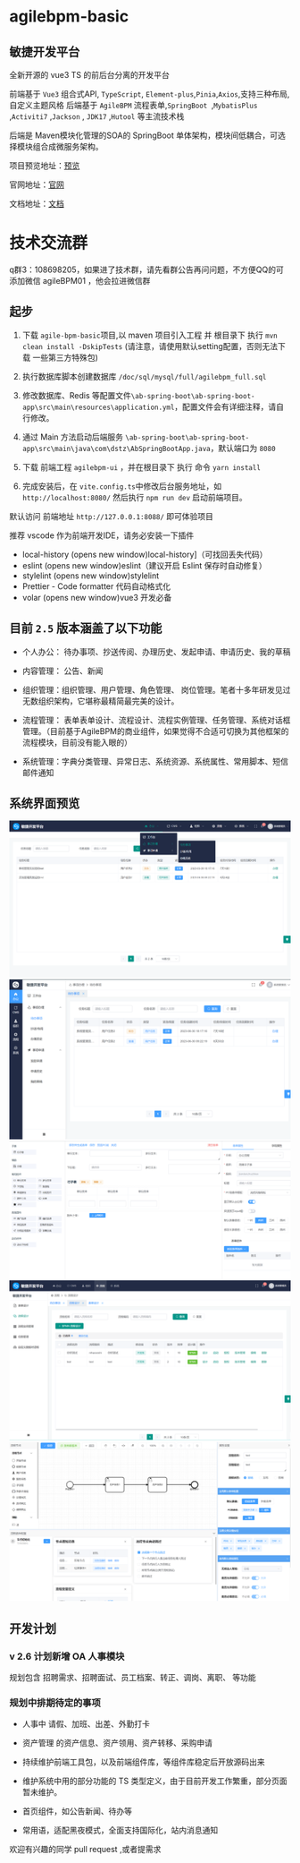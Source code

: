 # agilebpm-basic

## 敏捷开发平台

全新开源的 vue3 TS 的前后台分离的开发平台
 
前端基于 `Vue3` 组合式API, `TypeScript`, `Element-plus`,`Pinia`,`Axios`,支持三种布局, 自定义主题风格
后端基于 `AgileBPM` 流程表单,`SpringBoot `,`MybatisPlus` ,`Activiti7` ,`Jackson` , `JDK17` ,`Hutool`  等主流技术栈

后端是 Maven模块化管理的SOA的 SpringBoot 单体架构，模块间低耦合，可选择模块组合成微服务架构。

项目预览地址：[预览](http://demoa5.tongzhouyun.com/index)

官网地址：[官网](https://www.tongzhouyun.com/)

文档地址：[文档](http://www.agilebpm.cn/)

# 技术交流群

q群3：108698205，如果进了技术群，请先看群公告再问问题，不方便QQ的可添加微信 agileBPM01 ，他会拉进微信群


## 起步

1. 下载 `agile-bpm-basic`项目,以 maven 项目引入工程 并 根目录下 执行 `mvn clean install -DskipTests`
(请注意，请使用默认setting配置，否则无法下载 一些第三方特殊包)

2. 执行数据库脚本创建数据库 `/doc/sql/mysql/full/agilebpm_full.sql`

3. 修改数据库、Redis 等配置文件`\ab-spring-boot\ab-spring-boot-app\src\main\resources\application.yml`，配置文件会有详细注释，请自行修改。

4. 通过 Main 方法启动后端服务 `\ab-spring-boot\ab-spring-boot-app\src\main\java\com\dstz\AbSpringBootApp.java`，默认端口为 `8080`

5. 下载 前端工程 `agilebpm-ui` ，并在根目录下 执行 命令 `yarn install`

6. 完成安装后，在 `vite.config.ts`中修改后台服务地址，如 `http://localhost:8080/` 然后执行 ` npm run dev ` 启动前端项目。

默认访问 前端地址  `http://127.0.0.1:8088/` 即可体验项目


推荐 vscode 作为前端开发IDE，请务必安装一下插件
- local-history (opens new window)local-history]（可找回丢失代码）
- eslint (opens new window)eslint（建议开启 Eslint 保存时自动修复）
- stylelint (opens new window)stylelint
- Prettier - Code formatter 代码自动格式化
- volar (opens new window)vue3 开发必备


## 目前 `2.5` 版本涵盖了以下功能

- 个人办公： 待办事项、抄送传阅、办理历史、发起申请、申请历史、我的草稿

- 内容管理： 公告、新闻

- 组织管理：组织管理、用户管理、角色管理、 岗位管理。笔者十多年研发见过无数组织架构，它堪称最精简最完美的设计。

- 流程管理： 表单表单设计、流程设计、流程实例管理、任务管理、系统对话框管理。（目前基于AgileBPM的商业组件，如果觉得不合适可切换为其他框架的流程模块，目前没有能入眼的）

- 系统管理：字典分类管理、异常日志、系统资源、系统属性、常用脚本、短信邮件通知

## 系统界面预览

![项目预览](doc/tushi/1.png)
![项目预览](doc/tushi/2.png)
![项目预览](doc/tushi/3.png)
![项目预览](doc/tushi/4.png)
![项目预览](doc/tushi/5.png)


## 开发计划

### v 2.6 计划新增 OA 人事模块

规划包含 招聘需求、招聘面试、员工档案、转正、调岗、离职、 等功能

### 规划中排期待定的事项

- 人事中 请假、加班、出差、外勤打卡

- 资产管理 的资产信息、资产领用、资产转移、采购申请 

- 持续维护前端工具包，以及前端组件库，等组件库稳定后开放源码出来

- 维护系统中用的部分功能的 TS 类型定义，由于目前开发工作繁重，部分页面 暂未维护。

- 首页组件，如公告新闻、待办等

- 常用语，适配黑夜模式，全面支持国际化，站内消息通知

欢迎有兴趣的同学  pull request ,或者提需求



